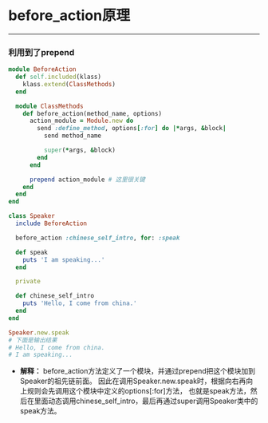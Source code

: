 # before_action原理
---

### 利用到了prepend
```ruby
module BeforeAction
  def self.included(klass)
    klass.extend(ClassMethods)
  end

  module ClassMethods
    def before_action(method_name, options)
      action_module = Module.new do
        send :define_method, options[:for] do |*args, &block|
          send method_name

          super(*args, &block)
        end
      end

      prepend action_module # 这里很关键
    end
  end
end

class Speaker
  include BeforeAction

  before_action :chinese_self_intro, for: :speak

  def speak
    puts 'I am speaking...'
  end

  private

  def chinese_self_intro
    puts 'Hello, I come from china.'
  end
end

Speaker.new.speak
# 下面是输出结果
# Hello, I come from china.
# I am speaking...
```

* **解释：** before_action方法定义了一个模块，并通过prepend把这个模块加到Speaker的祖先链前面。
因此在调用Speaker.new.speak时，根据向右再向上规则会先调用这个模块中定义的options[:for]方法，
也就是speak方法，然后在里面动态调用chinese_self_intro，最后再通过super调用Speaker类中的speak方法。

